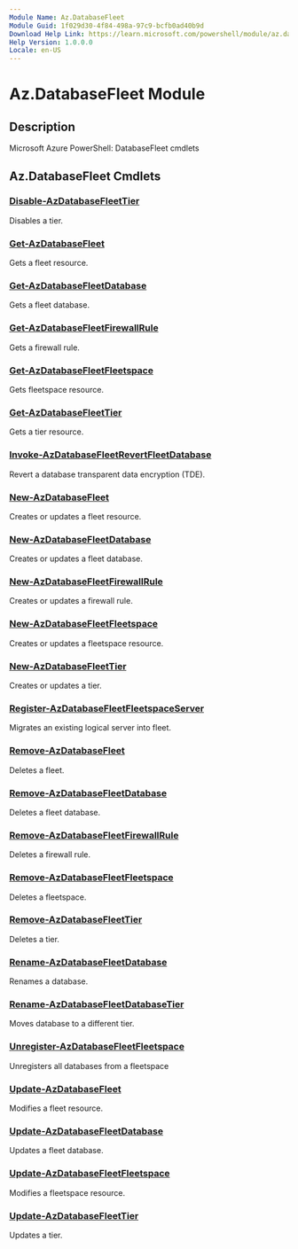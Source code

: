 ```yaml
---
Module Name: Az.DatabaseFleet
Module Guid: 1f029d30-4f84-498a-97c9-bcfb0ad40b9d
Download Help Link: https://learn.microsoft.com/powershell/module/az.databasefleet
Help Version: 1.0.0.0
Locale: en-US
---
```


# Az.DatabaseFleet Module
## Description
Microsoft Azure PowerShell: DatabaseFleet cmdlets

## Az.DatabaseFleet Cmdlets
### [Disable-AzDatabaseFleetTier](Disable-AzDatabaseFleetTier.md)
Disables a tier.

### [Get-AzDatabaseFleet](Get-AzDatabaseFleet.md)
Gets a fleet resource.

### [Get-AzDatabaseFleetDatabase](Get-AzDatabaseFleetDatabase.md)
Gets a fleet database.

### [Get-AzDatabaseFleetFirewallRule](Get-AzDatabaseFleetFirewallRule.md)
Gets a firewall rule.

### [Get-AzDatabaseFleetFleetspace](Get-AzDatabaseFleetFleetspace.md)
Gets fleetspace resource.

### [Get-AzDatabaseFleetTier](Get-AzDatabaseFleetTier.md)
Gets a tier resource.

### [Invoke-AzDatabaseFleetRevertFleetDatabase](Invoke-AzDatabaseFleetRevertFleetDatabase.md)
Revert a database transparent data encryption (TDE).

### [New-AzDatabaseFleet](New-AzDatabaseFleet.md)
Creates or updates a fleet resource.

### [New-AzDatabaseFleetDatabase](New-AzDatabaseFleetDatabase.md)
Creates or updates a fleet database.

### [New-AzDatabaseFleetFirewallRule](New-AzDatabaseFleetFirewallRule.md)
Creates or updates a firewall rule.

### [New-AzDatabaseFleetFleetspace](New-AzDatabaseFleetFleetspace.md)
Creates or updates a fleetspace resource.

### [New-AzDatabaseFleetTier](New-AzDatabaseFleetTier.md)
Creates or updates a tier.

### [Register-AzDatabaseFleetFleetspaceServer](Register-AzDatabaseFleetFleetspaceServer.md)
Migrates an existing logical server into fleet.

### [Remove-AzDatabaseFleet](Remove-AzDatabaseFleet.md)
Deletes a fleet.

### [Remove-AzDatabaseFleetDatabase](Remove-AzDatabaseFleetDatabase.md)
Deletes a fleet database.

### [Remove-AzDatabaseFleetFirewallRule](Remove-AzDatabaseFleetFirewallRule.md)
Deletes a firewall rule.

### [Remove-AzDatabaseFleetFleetspace](Remove-AzDatabaseFleetFleetspace.md)
Deletes a fleetspace.

### [Remove-AzDatabaseFleetTier](Remove-AzDatabaseFleetTier.md)
Deletes a tier.

### [Rename-AzDatabaseFleetDatabase](Rename-AzDatabaseFleetDatabase.md)
Renames a database.

### [Rename-AzDatabaseFleetDatabaseTier](Rename-AzDatabaseFleetDatabaseTier.md)
Moves database to a different tier.

### [Unregister-AzDatabaseFleetFleetspace](Unregister-AzDatabaseFleetFleetspace.md)
Unregisters all databases from a fleetspace

### [Update-AzDatabaseFleet](Update-AzDatabaseFleet.md)
Modifies a fleet resource.

### [Update-AzDatabaseFleetDatabase](Update-AzDatabaseFleetDatabase.md)
Updates a fleet database.

### [Update-AzDatabaseFleetFleetspace](Update-AzDatabaseFleetFleetspace.md)
Modifies a fleetspace resource.

### [Update-AzDatabaseFleetTier](Update-AzDatabaseFleetTier.md)
Updates a tier.

